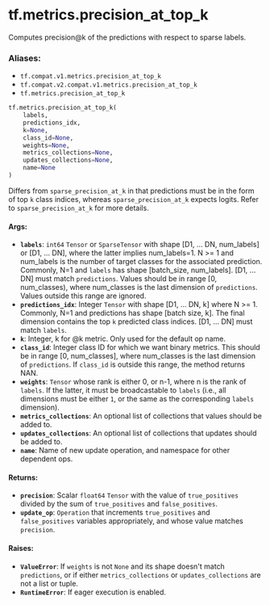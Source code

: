 <div itemscope itemtype="http://developers.google.com/ReferenceObject">
<meta itemprop="name" content="tf.metrics.precision_at_top_k" />
<meta itemprop="path" content="Stable" />
</div>

# tf.metrics.precision_at_top_k

Computes precision@k of the predictions with respect to sparse labels.

### Aliases:

* `tf.compat.v1.metrics.precision_at_top_k`
* `tf.compat.v2.compat.v1.metrics.precision_at_top_k`
* `tf.metrics.precision_at_top_k`

``` python
tf.metrics.precision_at_top_k(
    labels,
    predictions_idx,
    k=None,
    class_id=None,
    weights=None,
    metrics_collections=None,
    updates_collections=None,
    name=None
)
```

<!-- Placeholder for "Used in" -->

Differs from `sparse_precision_at_k` in that predictions must be in the form
of top `k` class indices, whereas `sparse_precision_at_k` expects logits.
Refer to `sparse_precision_at_k` for more details.

#### Args:


* <b>`labels`</b>: `int64` `Tensor` or `SparseTensor` with shape
  [D1, ... DN, num_labels] or [D1, ... DN], where the latter implies
  num_labels=1. N >= 1 and num_labels is the number of target classes for
  the associated prediction. Commonly, N=1 and `labels` has shape
  [batch_size, num_labels]. [D1, ... DN] must match `predictions`. Values
  should be in range [0, num_classes), where num_classes is the last
  dimension of `predictions`. Values outside this range are ignored.
* <b>`predictions_idx`</b>: Integer `Tensor` with shape [D1, ... DN, k] where
  N >= 1. Commonly, N=1 and predictions has shape [batch size, k].
  The final dimension contains the top `k` predicted class indices.
  [D1, ... DN] must match `labels`.
* <b>`k`</b>: Integer, k for @k metric. Only used for the default op name.
* <b>`class_id`</b>: Integer class ID for which we want binary metrics. This should be
  in range [0, num_classes], where num_classes is the last dimension of
  `predictions`. If `class_id` is outside this range, the method returns
  NAN.
* <b>`weights`</b>: `Tensor` whose rank is either 0, or n-1, where n is the rank of
  `labels`. If the latter, it must be broadcastable to `labels` (i.e., all
  dimensions must be either `1`, or the same as the corresponding `labels`
  dimension).
* <b>`metrics_collections`</b>: An optional list of collections that values should
  be added to.
* <b>`updates_collections`</b>: An optional list of collections that updates should
  be added to.
* <b>`name`</b>: Name of new update operation, and namespace for other dependent ops.


#### Returns:


* <b>`precision`</b>: Scalar `float64` `Tensor` with the value of `true_positives`
  divided by the sum of `true_positives` and `false_positives`.
* <b>`update_op`</b>: `Operation` that increments `true_positives` and
  `false_positives` variables appropriately, and whose value matches
  `precision`.


#### Raises:


* <b>`ValueError`</b>: If `weights` is not `None` and its shape doesn't match
  `predictions`, or if either `metrics_collections` or `updates_collections`
  are not a list or tuple.
* <b>`RuntimeError`</b>: If eager execution is enabled.